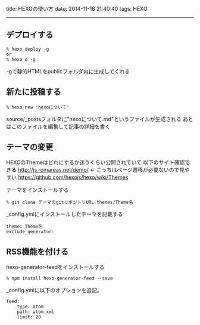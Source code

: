 title: HEXOの使い方
date: 2014-11-16 21:40:40
tags: HEXO

---

## デプロイする
```
% hexo deploy -g
or
% hexo d -g
```
-gで静的HTMLをpublicフォルダ内に生成してくれる

## 新たに投稿する
```
% hexo new 'hexoについて'
```
source/_postsフォルダに"hexoについて.md"というファイルが生成される
あとはこのファイルを編集して記事の詳細を書く

## テーマの変更
HEXOのThemeはどれにするか迷うくらい公開されていて
以下のサイト確認できる
http://js.romareas.net/demo/ ← こっちはページ遷移が必要ないので見やすい
https://github.com/hexojs/hexo/wiki/Themes

テーマをインストールする
```
% git clone テーマのgitリポジトリURL themes/Theme名
```
_config.ymlにインストールしたテーマを記載する
```
theme: Theme名
exclude_generator:
```

## RSS機能を付ける
hexo-generator-feedをインストールする
```
% npm install hexo-generator-feed --save
```

_config.ymlに以下のオプションを追記。
```
feed:
    type: atom
    path: atom.xml
    limit: 20
```
